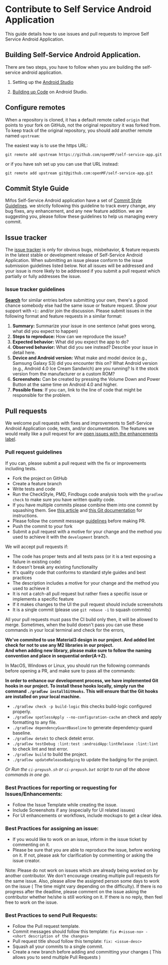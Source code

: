 # Contribute to Self Service Android Application

This guide details how to use issues and pull requests to improve Self Service Android Application.

## Building Self-Service Android Application.

There are two steps, you have to follow when you are building the self-service android application.

1. Setting up the [Android Studio](https://github.com/openMF/self-service-app/wiki/Android-Studio-Setup)

2. [Building up Code](https://github.com/openMF/self-service-app/wiki/Building-up-Code) on Android Studio.

## Configure remotes

When a repository is cloned, it has a default remote called `origin` that points to your fork on GitHub, not the original repository it was forked from. To keep track of the original repository, you should add another remote named `upstream`:

The easiest way is to use the https URL:

`git remote add upstream https://github.com/openMF/self-service-app.git`

or if you have ssh set up you can use that URL instead:

`git remote add upstream git@github.com:openMF/self-service-app.git`

## Commit Style Guide

 Mifos Self-Service Android application have a set of [Commit Style Guidelines](https://github.com/openMF/self-service-app/wiki/Commit-Style-Guide). we strictly following this guideline to track every change, any bug fixes, any enhancement, and any new feature addition. we are suggesting you, please follow these guidelines to help us managing every commit.

## Issue tracker

The [issue tracker](https://github.com/openMF/self-service-app/issues) is only for obvious bugs, misbehavior, & feature requests in the latest stable or development release of Self-Service Android Application. When submitting an issue please conform to the issue submission guidelines listed below. Not all issues will be addressed and your issue is more likely to be addressed if you submit a pull request which partially or fully addresses the issue.

### Issue tracker guidelines

**[Search](https://github.com/openMF/self-service-app/search?q=&ref=cmdform&type=Issues)** for similar entries before submitting your own, there's a good chance somebody else had the same issue or feature request. Show your support with `+1:` and/or join the discussion. Please submit issues in the following format and feature requests in a similar format:

1. **Summary:** Summarize your issue in one sentence (what goes wrong, what did you expect to happen)
2. **Steps to reproduce:** How can we reproduce the issue?
3. **Expected behavior:** What did you expect the app to do?
4. **Observed behavior:** What did you see instead?  Describe your issue in detail here.
5. **Device and Android version:** What make and model device (e.g., Samsung Galaxy S3) did you encounter this on?  What Android version (e.g., Android 4.0 Ice Cream Sandwich) are you running?  Is it the stock version from the manufacturer or a custom ROM?
5. **Screenshots:** Can be created by pressing the Volume Down and Power Button at the same time on Android 4.0 and higher.
6. **Possible fixes**: If you can, link to the line of code that might be responsible for the problem.

## Pull requests

We welcome pull requests with fixes and improvements to Self-Service Android Application code, tests, and/or documentation. The features we would really like a pull request for are [open issues with the enhancements label](https://github.com/openMF/self-service-app/issues?labels=enhancement&page=1&state=open).

### Pull request guidelines

If you can, please submit a pull request with the fix or improvements including tests.

* Fork the project on GitHub 
* Create a feature branch
* Write tests and code
* Run the CheckStyle, PMD, Findbugs code analysis tools with the `gradlew check` to make sure you have written quality code.
* If you have multiple commits please combine them into one commit by squashing them.  See [this article](http://eli.thegreenplace.net/2014/02/19/squashing-github-pull-requests-into-a-single-commit) and [this Git documentation](http://git-scm.com/book/en/Git-Tools-Rewriting-History#Squashing-Commits) for instructions.
* Please follow the commit message [guidelines](https://github.com/openMF/self-service-app/wiki/Commit-Style-Guide) before making PR.
* Push the commit to your fork
* Submit a pull request with a motive for your change and the method you used to achieve it with the `development` branch.

We will accept pull requests if:

* The code has proper tests and all tests pass (or it is a test exposing a failure in existing code)
* It doesn't break any existing functionality
* It's quality code that conforms to standard style guides and best practices
* The description includes a motive for your change and the method you used to achieve it
* It is not a catch-all pull request but rather fixes a specific issue or implements a specific feature
* If it makes changes to the UI the pull request should include screenshots
* It is a single commit (please use `git rebase -i` to squash commits)

All your pull requests must pass the CI build only then, it will be allowed to merge.
Sometimes, when the build doesn't pass you can use these commands in your local terminal and check for the errors,</br>

**We've commited to use Material3 design in our project. And added lint check for not to use any M2 libraries in our project.</br>**
**And when adding new library, please make sure to follow the naming convention and place in sequential order(A->Z).</br>**

In MacOS, Windows or Linux, you should run the following commands before opening a PR, and make sure to pass all the commands:

**In order to enhance our development process, we have implemented Git hooks in our project.
To install these hooks locally, simply run the command `./gradlew installGitHooks`.
This will ensure that the Git hooks are installed on your local machine.**</br>

* `./gradlew check -p build-logic` this checks build-logic configured properly.</br>
* `./gradlew spotlessApply --no-configuration-cache` an check and apply formatting to any file.</br>
* `./gradlew dependencyGuardBaseline`  to generate dependency-guard baseline.</br>
* `./gradlew detekt`  to check detekt error.</br>
* `./gradlew testDebug :lint:test :androidApp:lintRelease :lint:lint` to check lint and test error.</br>
* `./gradlew build` to build the project.</br>
* `./gradlew updateReleaseBadging` to update the badging for the project.</br>

*Or Run the `ci-prepush.sh` or `ci-prepush.bat` script to run all the above commands in one go.*

### Best Practices for reporting or requesting for Issues/Enhancements:
  - Follow the Issue Template while creating the issue.
  - Include Screenshots if any (especially for UI related issues)
  - For UI enhancements or workflows, include mockups to get a clear idea.

### Best Practices for assigning an issue:
- If you would like to work on an issue, inform in the issue ticket by commenting on it.
- Please be sure that you are able to reproduce the issue, before working on it. If not, please ask for clarification by commenting or asking the issue creator.

Note: Please do not work on issues which are already being worked on by another contributor. We don't encourage creating multiple pull requests for the same issue. Also, please allow the assigned person some days to work on the issue ( The time might vary depending on the difficulty). If there is no progress after the deadline, please comment on the issue asking the contributor whether he/she is still working on it. If there is no reply, then feel free to work on the issue.


### Best Practices to send Pull Requests:
  - Follow the Pull request template.
  - Commit messages should follow this template: `fix #<issue-no> - <short description of the changes>`
  - Pull request title shoud follow this template: `fix: <issue-desc>`
  - Squash all your commits to a single commit.
  - Create a new branch before adding and committing your changes ( This allows you to send multiple Pull Requests )
